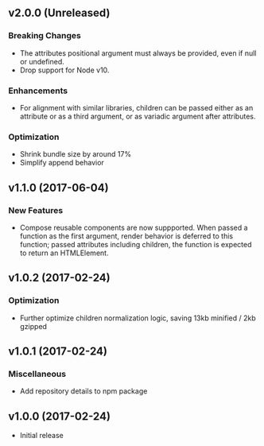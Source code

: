 ## v2.0.0 (Unreleased)

### Breaking Changes

- The attributes positional argument must always be provided, even if null or undefined.
- Drop support for Node v10.

### Enhancements

- For alignment with similar libraries, children can be passed either as an attribute or as a third argument, or as variadic argument after attributes.

### Optimization

- Shrink bundle size by around 17%
- Simplify append behavior

## v1.1.0 (2017-06-04)

### New Features

- Compose reusable components are now suppported. When passed a function as the first argument, render behavior is deferred to this function; passed attributes including children, the function is expected to return an HTMLElement.

## v1.0.2 (2017-02-24)

### Optimization

- Further optimize children normalization logic, saving 13kb minified / 2kb gzipped

## v1.0.1 (2017-02-24)

### Miscellaneous

- Add repository details to npm package

## v1.0.0 (2017-02-24)

- Initial release
